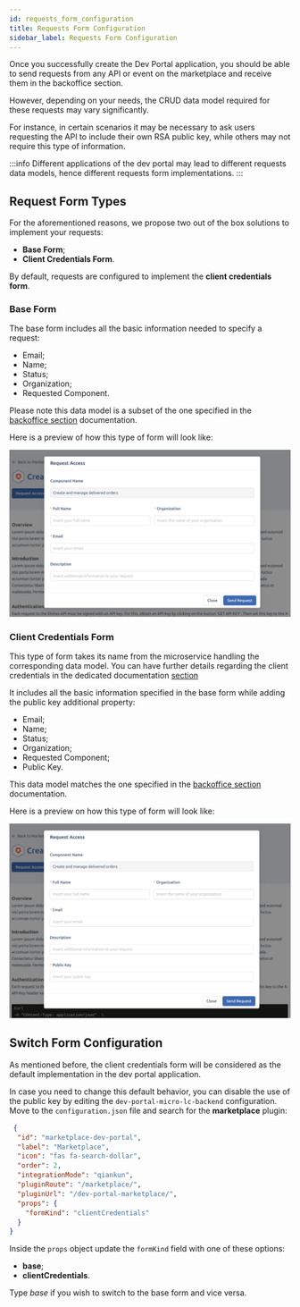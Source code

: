 ```yaml
---
id: requests_form_configuration
title: Requests Form Configuration
sidebar_label: Requests Form Configuration
---
```


Once you successfully create the Dev Portal application, you should be able to send requests from any API or event on the marketplace and receive them in the backoffice section. 

However, depending on your needs, the CRUD data model required for these requests may vary significantly. 

For instance, in certain scenarios it may be necessary to ask users requesting the API to include their own RSA public key, while others may not require this type of information.

:::info
Different applications of the dev portal may lead to different requests data models, hence different requests form implementations.
::: 

## Request Form Types

For the aforementioned reasons, we propose two out of the box solutions to implement your requests:
- **Base Form**;
- **Client Credentials Form**.

By default, requests are configured to implement the **client credentials form**. 

### Base Form 

The base form includes all the basic information needed to specify a request:

- Email;
- Name;
- Status;
- Organization;
- Requested Component.

Please note this data model is a subset of the one specified in the [backoffice section](/dev_portal/requests_management.md) documentation.

Here is a preview of how this type of form will look like:

![base form](./img/base_form.png)

### Client Credentials Form

This type of form takes its name from the microservice handling the corresponding data model. You can have further details regarding the client credentials in the dedicated documentation [section](/runtime_suite/client-credentials/10_configuration.md)

It includes all the basic information specified in the base form while adding the public key additional property:

- Email;
- Name;
- Status;
- Organization;
- Requested Component;
- Public Key.

This data model matches the one specified in the [backoffice section](/dev_portal/requests_management.md) documentation.

Here is a preview on how this type of form will look like:

![client credentials form](./img/client_credentials_form.png)

## Switch Form Configuration

As mentioned before, the client credentials form will be considered as the default implementation in the dev portal application. 

In case you need to change this default behavior, you can disable the use of the public key by editing the `dev-portal-micro-lc-backend` configuration. Move to the `configuration.json` file and search for the **marketplace** plugin:

```json
 {
  "id": "marketplace-dev-portal",
  "label": "Marketplace",
  "icon": "fas fa-search-dollar",
  "order": 2,
  "integrationMode": "qiankun",
  "pluginRoute": "/marketplace/",
  "pluginUrl": "/dev-portal-marketplace/",
  "props": {
    "formKind": "clientCredentials"
  }
}
```

Inside the `props` object update the `formKind` field with one of these options: 

- **base**;
- **clientCredentials**.

Type _base_ if you wish to switch to the base form and vice versa.
